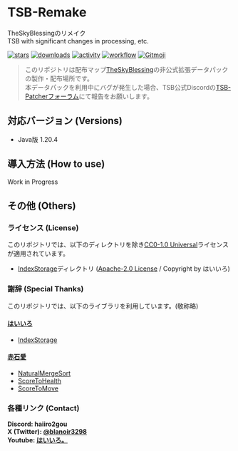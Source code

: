 # TSB-Remake

TheSkyBlessingのリメイク  
TSB with significant changes in processing, etc.

[![stars](https://img.shields.io/github/stars/haiiro2gou/TSB-patcher?logo=github)](https://github.com/haiiro2gou/TSB-patcher/stargazers)
[![downloads](https://img.shields.io/github/downloads/haiiro2gou/TSB-patcher/total?logo=github)](https://github.com/haiiro2gou/TSB-patcher/releases/latest)
[![activity](https://img.shields.io/github/commit-activity/m/haiiro2gou/TSB-patcher?label=commit&logo=github)](https://github.com/haiiro2gou/TSB-patcher/commits/remake)
[![workflow](https://img.shields.io/github/actions/workflow/status/haiiro2gou/TSB-patcher/datapack-linter.yml?branch=master&label=linter)](https://github.com/haiiro2gou/TSB-patcher/actions?query=workflow%3Alint-datapack)
[![Gitmoji](https://img.shields.io/badge/gitmoji-%20😜%20😍-FFDD67.svg)](https://gitmoji.carloscuesta.me/)

> このリポジトリは配布マップ[TheSkyBlessing](https://github.com/ProjectTSB/TheSkyBlessing)の非公式拡張データパックの製作・配布場所です。  
> 本データパックを利用中にバグが発生した場合、TSB公式Discordの[TSB-Patcherフォーラム](https://discord.com/channels/742465492861845564/1080539174697963651)にて報告をお願いします。

## 対応バージョン (Versions)

- Java版 1.20.4

## 導入方法 (How to use)

Work in Progress

## その他 (Others)

### ライセンス (License)

このリポジトリでは、以下のディレクトリを除き[CC0-1.0 Universal](LICENSE)ライセンスが適用されています。

- [IndexStorage](IndexStorage)ディレクトリ ([Apache-2.0 License](https://github.com/haiiro2gou/TSB-Patcher/blob/remake/IndexStorage/README.md) / Copyright by はいいろ)

### 謝辞 (Special Thanks)

このリポジトリでは、以下のライブラリを利用しています。(敬称略)

#### [はいいろ](https://x.com/blanoir3298)

- [IndexStorage](https://github.com/haiiro2gou/IndexStorage)

#### [赤石愛](https://x.com/AiAkaishi)

- [NaturalMergeSort](https://github.com/Ai-Akaishi/NaturalMergeSort)
- [ScoreToHealth](https://github.com/Ai-Akaishi/ScoreToHealth)
- [ScoreToMove](https://github.com/Ai-Akaishi/ScoreToMove)

### 各種リンク (Contact)

**Discord: haiiro2gou**  
**X (Twitter): [@blanoir3298](https://x.com/blanoir3298)**  
**Youtube: [はいいろ。](https://www.youtube.com/channel/UC4HoswwsCjgVmZlmhZ0Dpbg)**

